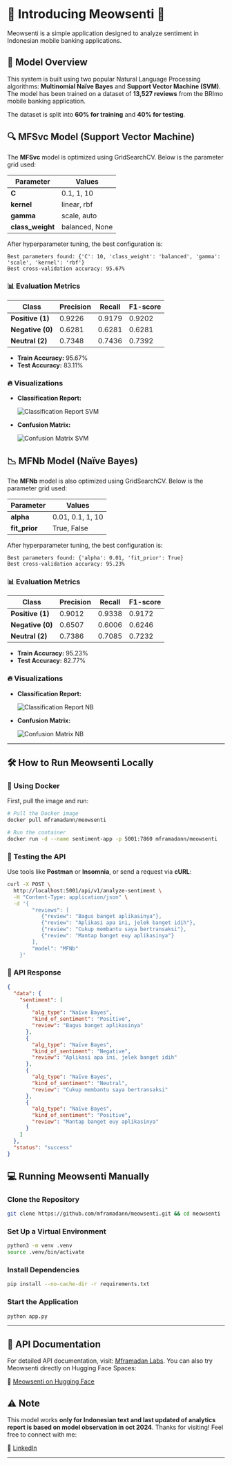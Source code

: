 # 🚀 Introducing Meowsenti 🚀

Meowsenti is a simple application designed to analyze sentiment in Indonesian mobile banking applications.

## 🤖 Model Overview

This system is built using two popular Natural Language Processing algorithms: **Multinomial Naïve Bayes** and **Support Vector Machine (SVM)**. The model has been trained on a dataset of **13,527 reviews** from the BRImo mobile banking application.

The dataset is split into **60% for training** and **40% for testing**.

## 🔍 MFSvc Model (Support Vector Machine)

The **MFSvc** model is optimized using GridSearchCV. Below is the parameter grid used:

| Parameter        | Values         |
| ---------------- | -------------- |
| **C**            | 0.1, 1, 10     |
| **kernel**       | linear, rbf    |
| **gamma**        | scale, auto    |
| **class_weight** | balanced, None |

After hyperparameter tuning, the best configuration is:

```shell
Best parameters found: {'C': 10, 'class_weight': 'balanced', 'gamma': 'scale', 'kernel': 'rbf'}
Best cross-validation accuracy: 95.67%
```

### 📊 Evaluation Metrics

| Class            | Precision | Recall | F1-score |
| ---------------- | --------- | ------ | -------- |
| **Positive (1)** | 0.9226    | 0.9179 | 0.9202   |
| **Negative (0)** | 0.6281    | 0.6281 | 0.6281   |
| **Neutral (2)**  | 0.7348    | 0.7436 | 0.7392   |

- **Train Accuracy:** 95.67%
- **Test Accuracy:** 83.11%

### 🔥 Visualizations

- **Classification Report:**

  ![Classification Report SVM](./assets/images/mfsvc/classification-report.png)

- **Confusion Matrix:**

  ![Confusion Matrix SVM](./assets/images/mfsvc/confusion-matrix.png)

## 📉 MFNb Model (Naïve Bayes)

The **MFNb** model is also optimized using GridSearchCV. Below is the parameter grid used:

| Parameter     | Values           |
| ------------- | ---------------- |
| **alpha**     | 0.01, 0.1, 1, 10 |
| **fit_prior** | True, False      |

After hyperparameter tuning, the best configuration is:

```shell
Best parameters found: {'alpha': 0.01, 'fit_prior': True}
Best cross-validation accuracy: 95.23%
```

### 📊 Evaluation Metrics

| Class            | Precision | Recall | F1-score |
| ---------------- | --------- | ------ | -------- |
| **Positive (1)** | 0.9012    | 0.9338 | 0.9172   |
| **Negative (0)** | 0.6507    | 0.6006 | 0.6246   |
| **Neutral (2)**  | 0.7386    | 0.7085 | 0.7232   |

- **Train Accuracy:** 95.23%
- **Test Accuracy:** 82.77%

### 🔥 Visualizations

- **Classification Report:**

  ![Classification Report NB](./assets/images/mfnb/classification-report.png)

- **Confusion Matrix:**

  ![Confusion Matrix NB](./assets/images/mfnb/confusion-matrix.png)

---

## 🛠️ How to Run Meowsenti Locally

### 🐳 Using Docker

First, pull the image and run:

```sh
# Pull the Docker image
docker pull mframadann/meowsenti

# Run the container
docker run -d --name sentiment-app -p 5001:7860 mframadann/meowsenti
```

### 🔬 Testing the API

Use tools like **Postman** or **Insomnia**, or send a request via **cURL**:

```sh
curl -X POST \
  http://localhost:5001/api/v1/analyze-sentiment \
  -H "Content-Type: application/json" \
  -d '{
        "reviews": [
           {"review": "Bagus banget aplikasinya"},
           {"review": "Aplikasi apa ini, jelek banget idih"},
           {"review": "Cukup membantu saya bertransaksi"},
           {"review": "Mantap banget euy aplikasinya"}
        ],
        "model": "MFNb"
    }'
```

### 📡 API Response

```json
{
  "data": {
    "sentiment": [
      {
        "alg_type": "Naïve Bayes",
        "kind_of_sentiment": "Positive",
        "review": "Bagus banget aplikasinya"
      },
      {
        "alg_type": "Naïve Bayes",
        "kind_of_sentiment": "Negative",
        "review": "Aplikasi apa ini, jelek banget idih"
      },
      {
        "alg_type": "Naïve Bayes",
        "kind_of_sentiment": "Neutral",
        "review": "Cukup membantu saya bertransaksi"
      },
      {
        "alg_type": "Naïve Bayes",
        "kind_of_sentiment": "Positive",
        "review": "Mantap banget euy aplikasinya"
      }
    ]
  },
  "status": "success"
}
```

## 💻 Running Meowsenti Manually

### Clone the Repository

```sh
git clone https://github.com/mframadann/meowsenti.git && cd meowsenti
```

### Set Up a Virtual Environment

```sh
python3 -m venv .venv
source .venv/bin/activate
```

### Install Dependencies

```sh
pip install --no-cache-dir -r requirements.txt
```

### Start the Application

```sh
python app.py
```

---

## 📜 API Documentation

For detailed API documentation, visit: [Mframadan Labs](https://labs.mframadan.dev). You can also try Meowsenti directly on Hugging Face Spaces:

🔗 [Meowsenti on Hugging Face](https://huggingface.co/spaces/mframadann/meowsenti)

## ⚠️ Note

This model works **only for Indonesian text and last updated of analytics report is based on model observation in oct 2024**. Thanks for visiting! Feel free to connect with me:

🔗 [LinkedIn](https://linkedin.com/in/muhamad-firly-ramadan)

---
